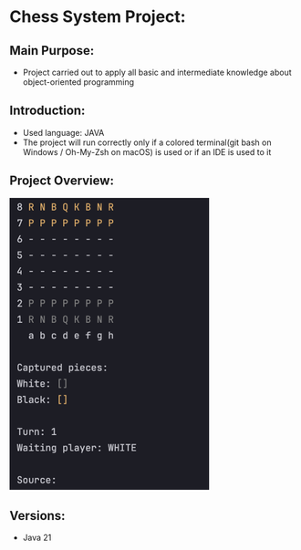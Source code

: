 # Chess System Project:

##  Main Purpose:

* Project carried out to apply all basic and intermediate knowledge about object-oriented programming

## Introduction:

* Used language: JAVA
* The project will run correctly only if a colored terminal(git bash on Windows / Oh-My-Zsh on macOS) is used or if an
  IDE is used to it

## Project Overview:
<img src="/src/assets/imgs/chess.png" alt="Chess Table" style="width: 350px;">

## Versions:
* Java 21

